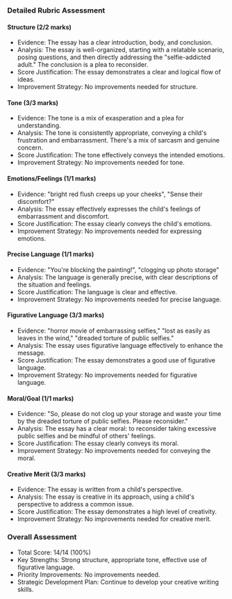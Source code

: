 ### Detailed Rubric Assessment

#### Structure (2/2 marks)

- Evidence: The essay has a clear introduction, body, and conclusion.
- Analysis: The essay is well-organized, starting with a relatable scenario, posing questions, and then directly addressing the "selfie-addicted adult." The conclusion is a plea to reconsider.
- Score Justification: The essay demonstrates a clear and logical flow of ideas.
- Improvement Strategy: No improvements needed for structure.

#### Tone (3/3 marks)

- Evidence: The tone is a mix of exasperation and a plea for understanding.
- Analysis: The tone is consistently appropriate, conveying a child's frustration and embarrassment. There's a mix of sarcasm and genuine concern.
- Score Justification: The tone effectively conveys the intended emotions.
- Improvement Strategy: No improvements needed for tone.

#### Emotions/Feelings (1/1 marks)

- Evidence: "bright red flush creeps up your cheeks", "Sense their discomfort?"
- Analysis: The essay effectively expresses the child's feelings of embarrassment and discomfort.
- Score Justification: The essay clearly conveys the child's emotions.
- Improvement Strategy: No improvements needed for expressing emotions.

#### Precise Language (1/1 marks)

- Evidence: "You're blocking the painting!", "clogging up photo storage"
- Analysis: The language is generally precise, with clear descriptions of the situation and feelings.
- Score Justification: The language is clear and effective.
- Improvement Strategy: No improvements needed for precise language.

#### Figurative Language (3/3 marks)

- Evidence: "horror movie of embarrassing selfies," "lost as easily as leaves in the wind," "dreaded torture of public selfies."
- Analysis: The essay uses figurative language effectively to enhance the message.
- Score Justification: The essay demonstrates a good use of figurative language.
- Improvement Strategy: No improvements needed for figurative language.

#### Moral/Goal (1/1 marks)

- Evidence: "So, please do not clog up your storage and waste your time by the dreaded torture of public selfies. Please reconsider."
- Analysis: The essay has a clear moral: to reconsider taking excessive public selfies and be mindful of others' feelings.
- Score Justification: The essay clearly conveys its moral.
- Improvement Strategy: No improvements needed for conveying the moral.

#### Creative Merit (3/3 marks)

- Evidence: The essay is written from a child's perspective.
- Analysis: The essay is creative in its approach, using a child's perspective to address a common issue.
- Score Justification: The essay demonstrates a high level of creativity.
- Improvement Strategy: No improvements needed for creative merit.

### Overall Assessment

- Total Score: 14/14 (100%)
- Key Strengths: Strong structure, appropriate tone, effective use of figurative language.
- Priority Improvements: No improvements needed.
- Strategic Development Plan: Continue to develop your creative writing skills.
